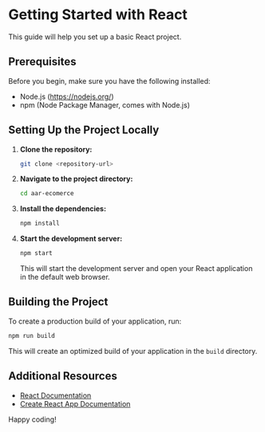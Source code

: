 # Getting Started with React

This guide will help you set up a basic React project.

## Prerequisites

Before you begin, make sure you have the following installed:

- Node.js (https://nodejs.org/)
- npm (Node Package Manager, comes with Node.js)

## Setting Up the Project Locally

1. **Clone the repository:**

    ```bash
    git clone <repository-url>
    ```

2. **Navigate to the project directory:**

    ```bash
    cd aar-ecomerce
    ```

3. **Install the dependencies:**

    ```bash
    npm install
    ```

4. **Start the development server:**

    ```bash
    npm start
    ```

    This will start the development server and open your React application in the default web browser.

## Building the Project

To create a production build of your application, run:

```bash
npm run build
```

This will create an optimized build of your application in the `build` directory.

## Additional Resources

- [React Documentation](https://reactjs.org/docs/getting-started.html)
- [Create React App Documentation](https://create-react-app.dev/docs/getting-started/)

Happy coding!